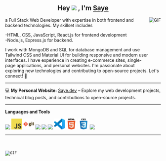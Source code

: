 <h2 align="center">Hey <img src="https://media.giphy.com/media/hvRJCLFzcasrR4ia7z/giphy.gif" width="25px"> , I'm <a href="https://shwetang550.github.io/profile/">Saye</a></h2>



 
</p>


<img align="right" height="150rem" alt="GIF" src="https://miro.medium.com/max/1080/1*VFYWXlag5Sxqgpq7EHJ7CA.gif" />



a Full Stack Web Developer with expertise in both frontend and backend technologies. My skillset includes 


-HTML, CSS, JavaScript, React.js for frontend development</br>
-Node.js, Express.js for backend.


I work with MongoDB and SQL for database management and use Tailwind CSS and Material UI for building responsive and modern user interfaces. I have experience in creating e-commerce sites, single-page applications, and personal websites. I'm passionate about exploring new technologies and contributing to open-source projects. Let's connect! 🌟







*****

💻 **My Personal Website:** [Saye.dev](https://sayeorle.vercel.app/) – Explore my web development projects, technical blog posts, and contributions to open-source projects.

*****

**Languages and Tools**

<code><img height="35rem" src="https://cdn4.iconfinder.com/data/icons/logos-3/600/React.js_logo-512.png" /></code>
<code><img height="35rem" src="https://raw.githubusercontent.com/github/explore/80688e429a7d4ef2fca1e82350fe8e3517d3494d/topics/javascript/javascript.png"></code>
<code><img height="35rem" src="https://raw.githubusercontent.com/github/explore/80688e429a7d4ef2fca1e82350fe8e3517d3494d/topics/git/git.png"></code>
<code><img height="35rem" src="https://res.cloudinary.com/arcjet-media/image/upload/v1608734952/z8hzeszc9eb3sp3vp3qc.jpg"></code>
<code><img height="35rem" src="https://encrypted-tbn0.gstatic.com/images?q=tbn:ANd9GcT5QeF5gHKIJoMZ8bowbdhtFEIOih5H-eXWXQ&usqp=CAU"></code>
<code><img height="35rem" src="https://encrypted-tbn0.gstatic.com/images?q=tbn:ANd9GcTmTkWZOP3JLil9a6EhL8vGgKFttIB1GvRKnw&usqp=CAU"></code>
<code><img alt="Visual Studio Code" height="35rem" src="https://raw.githubusercontent.com/github/explore/80688e429a7d4ef2fca1e82350fe8e3517d3494d/topics/visual-studio-code/visual-studio-code.png" /></code>
<code><img alt="HTML5" height="35rem" src="https://raw.githubusercontent.com/github/explore/80688e429a7d4ef2fca1e82350fe8e3517d3494d/topics/html/html.png" /></code>
<code><img alt="CSS3" height="35rem" src="https://raw.githubusercontent.com/github/explore/80688e429a7d4ef2fca1e82350fe8e3517d3494d/topics/css/css.png" /></code>
<code><img height="35rem" src="https://img.icons8.com/color/2x/bootstrap.png" /></code>

***

<br />


<code>
<img  height="150rem" width="100%" alt="GIF" src="https://www.freybergdigital.co.nz/uploads/1/1/7/3/117375452/340271881_orig.gif" />
</code>
